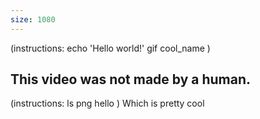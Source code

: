 ```yaml
---
size: 1080
---
```

(instructions:
	echo 'Hello world!'
	gif
	cool_name
)

This video was not made by a human.
---
(instructions:
	ls
	png
	hello
)
Which is pretty cool
